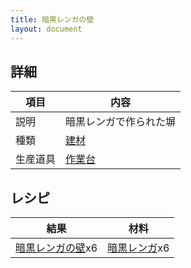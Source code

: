 ```yaml
---
title: 暗黒レンガの壁
layout: document
---
```

## 詳細

|項目|内容|
|---|---|
|説明|暗黒レンガで作られた塀|
|種類|[建材](建材)|
|生産道具|[作業台](作業台)|

## レシピ

|結果|材料|
|---|---|
|[暗黒レンガの壁](暗黒レンガの壁)x6|[暗黒レンガ](暗黒レンガ)x6|
